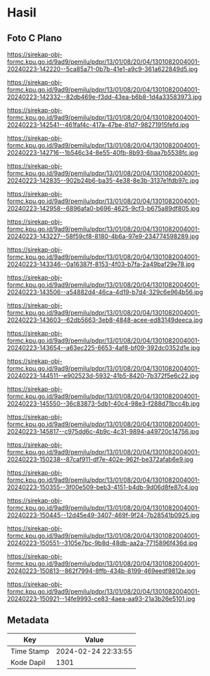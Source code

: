 # Hasil

## Foto C Plano

https://sirekap-obj-formc.kpu.go.id/9ad9/pemilu/pdpr/13/01/08/20/04/1301082004001-20240223-142220--5ca85a71-0b7b-41e1-a9c9-361a622849d5.jpg

https://sirekap-obj-formc.kpu.go.id/9ad9/pemilu/pdpr/13/01/08/20/04/1301082004001-20240223-142332--82db469e-f3dd-43ea-b6b8-1d4a33583973.jpg

https://sirekap-obj-formc.kpu.go.id/9ad9/pemilu/pdpr/13/01/08/20/04/1301082004001-20240223-142541--461faf4c-417a-47be-81d7-98271915fefd.jpg

https://sirekap-obj-formc.kpu.go.id/9ad9/pemilu/pdpr/13/01/08/20/04/1301082004001-20240223-142716--1b546c34-8e55-40fb-8b93-6baa7b5538fc.jpg

https://sirekap-obj-formc.kpu.go.id/9ad9/pemilu/pdpr/13/01/08/20/04/1301082004001-20240223-142835--902b24b6-ba35-4e38-8e3b-3137e1fdb97c.jpg

https://sirekap-obj-formc.kpu.go.id/9ad9/pemilu/pdpr/13/01/08/20/04/1301082004001-20240223-142958--6896afa0-b696-4625-9cf3-b675a89df805.jpg

https://sirekap-obj-formc.kpu.go.id/9ad9/pemilu/pdpr/13/01/08/20/04/1301082004001-20240223-143227--58f59cf8-8180-4b6a-97e9-234774598289.jpg

https://sirekap-obj-formc.kpu.go.id/9ad9/pemilu/pdpr/13/01/08/20/04/1301082004001-20240223-143346--0a16387f-8153-4f03-b7fa-2a49baf29e78.jpg

https://sirekap-obj-formc.kpu.go.id/9ad9/pemilu/pdpr/13/01/08/20/04/1301082004001-20240223-143506--a54882d4-46ca-4d19-b7d4-329c6e964b56.jpg

https://sirekap-obj-formc.kpu.go.id/9ad9/pemilu/pdpr/13/01/08/20/04/1301082004001-20240223-143603--62db5663-3eb8-4848-acee-ed83149deeca.jpg

https://sirekap-obj-formc.kpu.go.id/9ad9/pemilu/pdpr/13/01/08/20/04/1301082004001-20240223-143654--a63ec225-6653-4af8-bf09-392dc0352d1e.jpg

https://sirekap-obj-formc.kpu.go.id/9ad9/pemilu/pdpr/13/01/08/20/04/1301082004001-20240223-144511--e902523d-5932-41b5-8420-7b372f5e6c22.jpg

https://sirekap-obj-formc.kpu.go.id/9ad9/pemilu/pdpr/13/01/08/20/04/1301082004001-20240223-145550--36c83873-5db1-40c4-98e3-f288d71bcc4b.jpg

https://sirekap-obj-formc.kpu.go.id/9ad9/pemilu/pdpr/13/01/08/20/04/1301082004001-20240223-145817--c975dd6c-4b9c-4c31-9894-a49720c14756.jpg

https://sirekap-obj-formc.kpu.go.id/9ad9/pemilu/pdpr/13/01/08/20/04/1301082004001-20240223-150238--87caf911-df7e-402e-962f-be372afab6e9.jpg

https://sirekap-obj-formc.kpu.go.id/9ad9/pemilu/pdpr/13/01/08/20/04/1301082004001-20240223-150355--3f00e509-beb3-4151-b4db-9d06d8fe87c4.jpg

https://sirekap-obj-formc.kpu.go.id/9ad9/pemilu/pdpr/13/01/08/20/04/1301082004001-20240223-150445--12d45e49-3407-469f-9f24-7b28541b0925.jpg

https://sirekap-obj-formc.kpu.go.id/9ad9/pemilu/pdpr/13/01/08/20/04/1301082004001-20240223-150551--3105e7bc-9b8d-48db-aa2a-7715896f436d.jpg

https://sirekap-obj-formc.kpu.go.id/9ad9/pemilu/pdpr/13/01/08/20/04/1301082004001-20240223-150813--862f7994-8ffb-434b-8199-469eedf9812e.jpg

https://sirekap-obj-formc.kpu.go.id/9ad9/pemilu/pdpr/13/01/08/20/04/1301082004001-20240223-150921--14fe9993-ce83-4aea-aa93-21a3b26e5101.jpg


## Metadata

| Key        | Value               |
| ---------- | ------------------- |
| Time Stamp | 2024-02-24 22:33:55 |
| Kode Dapil | 1301                |



